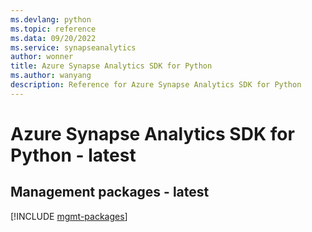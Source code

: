 ```yaml
---
ms.devlang: python
ms.topic: reference
ms.data: 09/20/2022
ms.service: synapseanalytics
author: wonner
title: Azure Synapse Analytics SDK for Python
ms.author: wanyang
description: Reference for Azure Synapse Analytics SDK for Python
---
```

# Azure Synapse Analytics SDK for Python - latest

## Management packages - latest
[!INCLUDE [mgmt-packages](synapse-analytics-mgmt-index.md)]